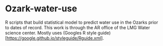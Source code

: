 # Ozark-water-use
R scripts that build statistical model to predict water use in the Ozarks prior to dates of record. This work is through the AR office of the LMG Water science center. Mostly uses (Googles R style guide)[https://google.github.io/styleguide/Rguide.xml].
